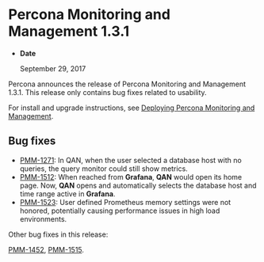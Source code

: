 # Percona Monitoring and Management 1.3.1

* **Date**

    September 29, 2017

Percona announces the release of Percona Monitoring and Management 1.3.1. This release only contains bug fixes related to usability.

For install and upgrade instructions, see [Deploying Percona Monitoring and Management](../deploy/index.md).

## Bug fixes

* [PMM-1271](https://jira.percona.com/browse/PMM-1271): In QAN, when the user selected a database host with no queries, the query monitor could still show metrics.
* [PMM-1512](https://jira.percona.com/browse/PMM-1512): When reached from **Grafana**, **QAN** would open its home page. Now, **QAN** opens and automatically selects the database host and time range active in **Grafana**.
* [PMM-1523](https://jira.percona.com/browse/PMM-1523): User defined Prometheus memory settings were not honored, potentially causing performance issues in high load environments.

Other bug fixes in this release:

[PMM-1452](https://jira.percona.com/browse/PMM-1452), [PMM-1515](https://jira.percona.com/browse/PMM-1515).
